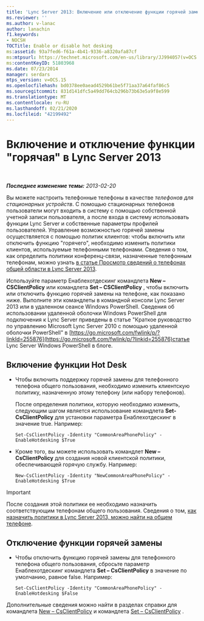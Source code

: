 ```yaml
---
title: 'Lync Server 2013: Включение или отключение функции горячей замены'
ms.reviewer: ''
ms.author: v-lanac
author: lanachin
f1.keywords:
- NOCSH
TOCTitle: Enable or disable hot desking
ms:assetid: 93a7fed6-f61a-4b41-9336-a8320afa87cf
ms:mtpsurl: https://technet.microsoft.com/en-us/library/JJ994057(v=OCS.15)
ms:contentKeyID: 51803968
ms.date: 07/23/2014
manager: serdars
mtps_version: v=OCS.15
ms.openlocfilehash: bd0378ee0aead4529b61be5f71aa37a64faf86c5
ms.sourcegitcommit: 831d141dfc5a49dd764cb296b73b63e5a9f8e599
ms.translationtype: MT
ms.contentlocale: ru-RU
ms.lasthandoff: 02/21/2020
ms.locfileid: "42199492"
---
```

<div data-xmlns="http://www.w3.org/1999/xhtml">

<div class="topic" data-xmlns="http://www.w3.org/1999/xhtml" data-msxsl="urn:schemas-microsoft-com:xslt" data-cs="https://msdn.microsoft.com/">

<div data-asp="https://msdn2.microsoft.com/asp">

# <a name="enable-or-disable-hot-desking-in-lync-server-2013"></a>Включение и отключение функции "горячая" в Lync Server 2013

</div>

<div id="mainSection">

<div id="mainBody">

<span> </span>

_**Последнее изменение темы:** 2013-02-20_

Вы можете настроить телефонные телефоны в качестве *телефонов для стационарных устройств*. С помощью стационарных телефонов пользователи могут входить в систему с помощью собственной учетной записи пользователя, а после входа в систему использовать функции Lync Server и собственные параметры профилей пользователей. Управление возможностью горячей замены осуществляется с помощью политик клиентов: чтобы включить или отключить функцию "горячего", необходимо изменить политики клиентов, используемые телефонными телефонами. Сведения о том, как определить политики конференц-связи, назначенные телефонным телефонам, можно узнать [в статье Просмотр сведений о телефонах общей области в Lync Server 2013](lync-server-2013-view-common-area-phone-information.md).

Используйте параметр Енаблехотдескинг командлета **New – CSClientPolicy** или командлета **Set – CSClientPolicy** , чтобы включить или отключить функцию горячей замены на телефоне, как показано ниже. Выполните эти командлеты в командной консоли Lync Server 2013 или в удаленном сеансе Windows PowerShell. Сведения об использовании удаленной оболочки Windows PowerShell для подключения к Lync Server приведены в статье "Краткое руководство по управлению Microsoft Lync Server 2010 с помощью удаленной оболочки PowerShell" в [https://go.microsoft.com/fwlink/p/?linkId=255876](https://go.microsoft.com/fwlink/p/?linkid=255876)статье Lync Server Windows PowerShell в блоге.

<div>


<div>

## <a name="enabling-hot-desking"></a>Включение функции Hot Desk

  - Чтобы включить поддержку горячей замены для телефонного телефона общего пользования, необходимо изменить клиентскую политику, назначенную этому телефону (или набору телефонов).
    
    После определения политики, которую необходимо изменить, следующим шагом является использование командлета **Set-CsClientPolicy** для установки параметра Енаблехотдескинг в значение true. Например:
    
        Set-CsClientPolicy -Identity "CommonAreaPhonePolicy" - EnableHotdesking $True

  - Кроме того, вы можете использовать командлет **New – CsClientPolicy** для создания новой клиентской политики, обеспечивающей горячую службу. Например:
    
        New-CsClientPolicy -Identity "NewCommonAreaPhonePolicy" - EnableHotdesking $True

</div>

<div>


> [!IMPORTANT]  
> После создания этой политики ее необходимо назначить соответствующим телефонам общего пользования. Сведения о том, <A href="lync-server-2013-assign-policies-to-a-common-area-phone.md">как назначить политики в Lync Server 2013, можно найти на общем телефоне</A>.



</div>

<div>

## <a name="disabling-hot-desking"></a>Отключение функции горячей замены

  - Чтобы отключить функцию горячей замены для телефонного телефона общего пользования, сбросьте параметр Енаблехотдескинг командлета **Set – CsClientPolicy** в значение по умолчанию, равное false. Например:
    
        Set-CsClientPolicy -Identity "CommonAreaPhonePolicy" - EnableHotdesking $False

</div>

Дополнительные сведения можно найти в разделах справки для командлета [New – CsClientPolicy](https://docs.microsoft.com/powershell/module/skype/New-CsClientPolicy) и командлета [Set – CsClientPolicy](https://docs.microsoft.com/powershell/module/skype/Set-CsClientPolicy) .

</div>

</div>

<span> </span>

</div>

</div>

</div>

